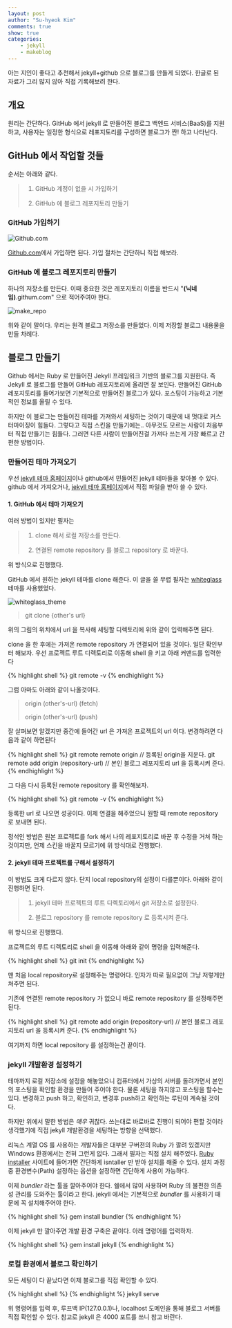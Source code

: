 ```yaml
---
layout: post
author: "Su-hyeok Kim"
comments: true
show: true
categories:
    - jekyll
    - makeblog
---
```


아는 지인이 좋다고 추천해서 jekyll+github 으로 블로그를 만들게 되었다.
한글로 된 자료가 그리 많지 않아 직접 기록해보려 한다.

## 개요

원리는 간단하다. GitHub 에서 jekyll 로 만들어진 블로그 백엔드 서비스(BaaS)를 지원하고, 사용자는 일정한 형식으로 레포지토리를 구성하면 블로그가 짠! 하고 나타난다.

## GitHub 에서 작업할 것들

순서는 아래와 같다.

> 1. GitHub 계정이 없을 시 가입하기
>
> 2. GitHub 에 블로그 레포지토리 만들기

### GitHub 가입하기

![Github.com](/images/github_homepage_signup.png)

[Github.com][github_com]에서 가입하면 된다. 가입 절차는 간단하니 직접 해보라.

### GitHub 에 블로그 레포지토리 만들기

하나의 저장소를 만든다. 이때 중요한 것은 레포지토리 이름을 반드시 "__\(닉네임\)__.githum.com" 으로 적어주여야 한다.

![make_repo](/images/github_make_repo.png)

위와 같이 말이다. 우리는 원격 블로그 저장소를 만들었다. 이제 저장할 블로그 내용물을 만들 차례다.

## 블로그 만들기

Github 에서는 Ruby 로 만들어진 Jekyll 프레임워크 기반의 블로그를 지원한다. 즉 Jekyll 로 블로그를 만들어 GitHub 레포지토리에 올리면 잘 보인다. 만들어진 GitHub 레포지토리를 들어가보면 기본적으로 만들어진 블로그가 있다. 포스팅이 가능하고 기본적인 정보를 올릴 수 있다.

하지만 이 블로그는 만들어진 테마를 가져와서 세팅하는 것이기 때문에 내 멋대로 커스터마이징이 힘들다. 그렇다고 직접 스킨을 만들기에는.. 아무것도 모르는 사람이 처음부터 직접 만들기는 힘들다. 그러면 다른 사람이 만들어진걸 가져다 쓰는게 가장 빠르고 간편한 방법이다.

### 만들어진 테마 가져오기

우선 [jekyll 테마 홈페이지][jekyll-theme]이나 github에서 민들어진 jekyll 테마들을 찾아볼 수 있다. github 에서 가져오거나, [jekyll 테마 홈페이지][jekyll-theme]에서 직접 파일을 받아 쓸 수 있다.

#### 1. GitHub 에서 테마 가져오기

여러 방법이 있지만 필자는

> 1. clone 해서 로컬 저장소를 만든다.
>
> 2. 연결된 remote repository 를 블로그 repository 로 바꾼다.

위 방식으로 진행했다.

GitHub 에서 원하는 jekyll 테마를 clone 해준다. 이 글을 쓸 무렵 필자는 [whiteglass][jekyll-whiteglass] 테마를 사용했었다.

![whiteglass_theme](/images/github_jekyll_whiteglass_theme.png)

> git clone {other's url}

위의 그림의 위치에서 url 을 복사해 세팅할 디렉토리에 위와 같이 입력해주면 된다.

clone 을 한 후에는 가져온 remote repository 가 연결되어 있을 것이다. 일단 확인부터 해보자. 우선 프로젝트 루트 디렉토리로 이동해 shell 을 키고 아래 커맨드를 입력한다

{% highlight shell %}
git remote -v
{% endhighlight %}

그럼 아마도 아래와 같이 나올것이다.

> origin (other's-url) (fetch)
>
> origin (other's-url) (push)

잘 살펴보면 알겠지만 중간에 들어간 url 은 가져온 프로젝트의 url 이다. 변경하려면 다음과 같이 하면된다

{% highlight shell %}
git remote remote origin // 등록된 origin을 지운다.
git remote add origin (repository-url) // 본인 블로그 레포지토리 url 을 등록시켜 준다.
{% endhighlight %}

그 다음 다시 등록된 remote repository 를 확인해보자.

{% highlight shell %}
git remote -v
{% endhighlight %}

등록한 url 로 나오면 성공이다. 이제 연결을 해주었으니 원할 때 remote repository 로 보내면 된다.

정석인 방법은 원본 프로젝트를 fork 해서 나의 레포지토리로 바꾼 후 수정을 거쳐 하는것이지만, 언제 스킨을 바꿀지 모르기에 위 방식대로 진행했다.

#### 2. jekyll 테마 프로젝트를 구해서 설정하기

이 방법도 크게 다르지 않다. 단지 local repository의 설정이 다를뿐이다. 아래와 같이 진행하면 된다.

> 1. jekyll 테마 프로젝트의 루트 디렉토리에서 git 저장소로 설정한다.
>
> 2. 블로그 repository 를 remote repository 로 등록시켜 준다.

위 방식으로 진행했다.

프로젝트의 루트 디렉토리로 shell 을 이동해 아래와 같이 명령을 입력해준다.

{% highlight shell %}
git init
{% endhighlight %}

맨 처음 local repository로 설정해주는 명령어다. 인자가 따로 필요없이 그냥 저렇게만 쳐주면 된다.

기존에 연결된 remote repository 가 없으니 바로 remote repository 를 설정해주면 된다.

{% highlight shell %}
git remote add origin (repository-url) // 본인 블로그 레포지토리 url 을 등록시켜 준다.
{% endhighlight %}

여기까지 하면 local repository 를 설정하는건 끝이다.

### jekyll 개발환경 설정하기

테마까지 로컬 저장소에 설정을 해놓았으니 컴퓨터에서 가상의 서버를 돌려가면서 본인의 포스팅을 확인할 환경을 만들어 주어야 한다. 물론 세팅을 하지않고 포스팅을 할수는 있다. 변경하고 push 하고, 확인하고, 변경후 push하고 확인하는 루틴이 계속될 것이다.

하지만 위에서 말한 방법은 _매우_ 귀찮다. 쓰는대로 바로바로 진행이 되어야 편할 것이라 생각했기에 직접 jekyll 개발환경을 세팅하는 방향을 선택했다.

리눅스 계열 OS 를 사용하는 개발자들은 대부분 구버젼의 Ruby 가 깔려 있겠지만 Windows 환경에서는 전혀 그런게 없다. 그래서 필자는 직접 설치 해주었다. [Ruby installer][rubyinstaller-site] 사이트에 들어가면 간단하게 isntaller 만 받아 설치를 해줄 수 있다. 설치 과정 중 환경변수(Path) 설정하는 옵션을 설정하면 간단하게 사용이 가능하다.

이제 _bundler_ 라는 툴을 깔아주어야 한다. 쉘에서 많이 사용하며 Ruby 의 불편한 의존성 관리를 도와주는 툴이라고 한다. jekyll 에서는 기본적으로 _bundler_ 를 사용하기 때문에 꼭 설치해주어야 한다.

{% highlight shell %}
gem install bundler
{% endhighlight %}

이제 jekyll 만 깔아주면 개발 환경 구축은 끝이다. 아래 명령어를 입력하자.

{% highlight shell %}
gem install jekyll
{% endhighlight %}

### 로컬 환경에서 블로그 확인하기

모든 세팅이 다 끝났다면 이제 블로그를 직접 확인할 수 있다.

{% highlight shell %}
{% endhighlight %}
jekyll serve

위 명령어를 입력 후, 루프백 IP(127.0.0.1)나, localhost 도메인을 통해 블로그 서버를 직접 확인할 수 있다. 참고로 jekyll 은 4000 포트를 쓰니 참고 바란다.

[github_com]: https://github.com
[jekyll-theme]: https://jekyllthemes.org
[jekyll-whiteglass]: https://github.com/yous/whiteglass
[rubyinstaller-site]: https://rubyinstaller.org
